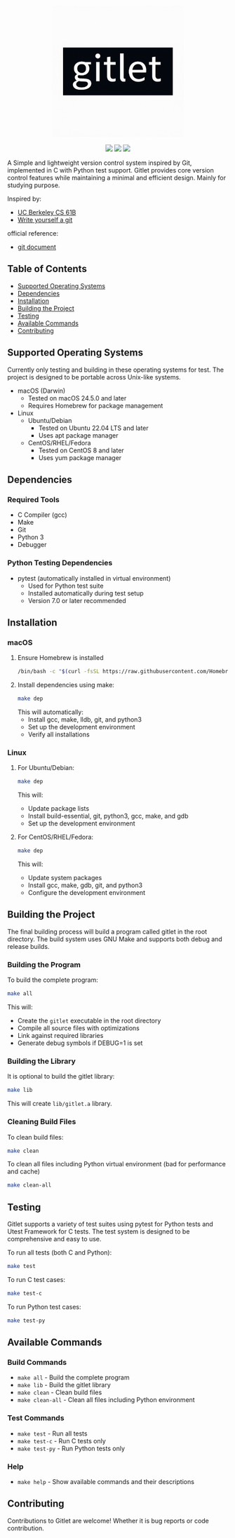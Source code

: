 <p align="center">
  <img src="assets/logo.png" alt="gitlet logo" width="300"/>
</p>
<p align="center">
  <img src="https://img.shields.io/badge/license-MIT-green" />
  <img src="https://img.shields.io/badge/version-0.1-yellow" />
  <img src="https://img.shields.io/badge/language-C-blue" />
</p>

A Simple and lightweight version control system inspired by Git, implemented in C with Python test support. Gitlet provides core version control features while maintaining a minimal and efficient design. Mainly for studying purpose.

Inspired by: 
- [UC Berkeley CS 61B](https://sp21.datastructur.es/materials/proj/proj2/proj2)
- [Write yourself a git](https://wyag.thb.lt/)

official reference: 
- [git document](https://git-scm.com/docs)

## Table of Contents
- [Supported Operating Systems](#supported-operating-systems)
- [Dependencies](#dependencies)
- [Installation](#installation)
- [Building the Project](#building-the-project)
- [Testing](#testing)
- [Available Commands](#available-commands)
- [Contributing](#contributing)

## Supported Operating Systems
Currently only testing and building in these operating systems for test. The project is designed to be portable across Unix-like systems.

- macOS (Darwin)
  - Tested on macOS 24.5.0 and later
  - Requires Homebrew for package management
- Linux
  - Ubuntu/Debian
    - Tested on Ubuntu 22.04 LTS and later
    - Uses apt package manager
  - CentOS/RHEL/Fedora
    - Tested on CentOS 8 and later
    - Uses yum package manager

## Dependencies

### Required Tools
- C Compiler (gcc)
- Make
- Git
- Python 3
- Debugger

### Python Testing Dependencies
- pytest (automatically installed in virtual environment)
  - Used for Python test suite
  - Installed automatically during test setup
  - Version 7.0 or later recommended

## Installation

### macOS
1. Ensure Homebrew is installed
   ```bash
   /bin/bash -c "$(curl -fsSL https://raw.githubusercontent.com/Homebrew/install/HEAD/install.sh)"
   ```
2. Install dependencies using make:
   ```bash
   make dep
   ```
   This will automatically:
   - Install gcc, make, lldb, git, and python3
   - Set up the development environment
   - Verify all installations

### Linux
1. For Ubuntu/Debian:
   ```bash
   make dep
   ```
   This will:
   - Update package lists
   - Install build-essential, git, python3, gcc, make, and gdb
   - Set up the development environment

2. For CentOS/RHEL/Fedora:
   ```bash
   make dep
   ```
   This will:
   - Update system packages
   - Install gcc, make, gdb, git, and python3
   - Configure the development environment

## Building the Project
The final building process will build a program called gitlet in the root directory. The build system uses GNU Make and supports both debug and release builds.

### Building the Program
To build the complete program:
```bash
make all
```
This will:
- Create the `gitlet` executable in the root directory
- Compile all source files with optimizations
- Link against required libraries
- Generate debug symbols if DEBUG=1 is set

### Building the Library
It is optional to build the gitlet library:
```bash
make lib
```
This will create `lib/gitlet.a` library.

### Cleaning Build Files
To clean build files:
```bash
make clean
```

To clean all files including Python virtual environment (bad for performance and cache)
```bash
make clean-all
```

## Testing

Gitlet supports a variety of test suites using pytest for Python tests and Utest Framework for C tests. The test system is designed to be comprehensive and easy to use.

To run all tests (both C and Python):
```bash
make test
```

To run C test cases:

```bash
make test-c
```

To run Python test cases:

```bash
make test-py
```

## Available Commands

### Build Commands
- `make all` - Build the complete program
- `make lib` - Build the gitlet library
- `make clean` - Clean build files
- `make clean-all` - Clean all files including Python environment

### Test Commands
- `make test` - Run all tests
- `make test-c` - Run C tests only
- `make test-py` - Run Python tests only

### Help
- `make help` - Show available commands and their descriptions

## Contributing

Contributions to Gitlet are welcome! Whether it is bug reports or code contribution.

